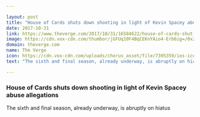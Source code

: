 ```yaml
---

layout: post
title: "House of Cards shuts down shooting in light of Kevin Spacey abuse allegations"
date: 2017-10-31
link: https://www.theverge.com/2017/10/31/16584622/house-of-cards-shut-down-kevin-spacey-netflix
image: https://cdn.vox-cdn.com/thumbor/jGFUq10F4BqCEKnYAio4-Erb6ig=/0x241:3600x2126/fit-in/1200x630/cdn.vox-cdn.com/uploads/chorus_asset/file/9577627/HOC_501_Unit_01193r1.jpeg
domain: theverge.com
name: The Verge
icon: https://cdn.vox-cdn.com/uploads/chorus_asset/file/7395359/ios-icon.0.png
text: "The sixth and final season, already underway, is abruptly on hiatus"

---
```


### House of Cards shuts down shooting in light of Kevin Spacey abuse allegations

The sixth and final season, already underway, is abruptly on hiatus